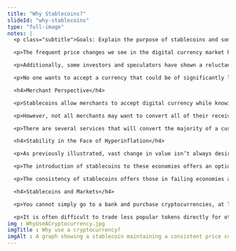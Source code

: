 ```yaml
--- 
title: "Why Stablecoins?"
slideId: "why-stablecoins"
type: "full-image"
notes: |
  <p class="subtitle">Goals: Explain the purpose of stablecoins and some parties that may be answered in utilizing this technology. Start to explore the role that stablecoins play in the DeFi ecosystem.</p>

  <p>The frequent price changes we see in the digital currency market has slowed down the mass adoption of cryptocurrency. A merchant is not going to be keen to accept a volatile asset, as a steep drop in price could happen overnight. A cryptocurrency used to buy a good may be worth a dollar at the time of purchase. That value may decline 15% overnight, and the merchant is stuck with 85 cents on the dollar. Volatility has the potential to disrupt the steady business operations conducted by small and medium-sized businesses. Put simply, volatile assets are not ideal for everyday spending for either the purchaser or seller.</p>

  <p>Additionally, some investors and speculators have shown a reluctance to part with their volatile cryptocurrency. While many express desire to buy goods with cryptocurrency, some own cryptocurrency as an investment and are more concerned in holding the asset in the hopes it will appreciate over time. A major hurdle to cryptocurrency's mass adoption is the volatility in the price of even the most popular cryptocurrencies. The value of the bitcoin used to buy two pizzas, the first recorded physical purchase using the cryptocurrency, went from roughly $41 at the time of purchase to a value of above $200M at bitcoin’s price high in late 2020.</p>

  <p>No one wants to accept a currency that could be of significantly less value just a day later. Many don't want to make purchases using cryptocurrency because they fear missing out on a rapid price gain. Volatility acts as a hurdle for sellers because of the prospect the asset will not maintain its value. Volatility is a problem for consumers, who are reluctant to part with an asset that has the ability for possible exponential growth. Digital spending has increased, but volatile cryptocurrencies are yet to gain mainstream adoption. As a result, we’re seeing a push to create reliable, stable cryptocurrencies that hold their value corresponding to a certain currency. These cryptocurrencies are known as stablecoins. </p>

  <h4>Merchant Perspective</h4>

  <p>Stablecoins allow merchants to accept digital currency while knowing the value of the stablecoin will not drastically change over time. Mainstream cryptocurrency adoption has yet to fully take hold in part because the unsteady nature of cryptocurrency prices makes them unrealistic to accept as a merchant. Most cryptocurrencies can be easily converted to stablecoins, allowing merchants confidence that their coins will maintain their value. </p>

  <p>However, not all merchants may want to convert all of their received cryptocurrency to stablecoins. Merchants can use a percentage of cryptocurrency as non-stablecoin investments if they desire. Investments could be increased or decreased based off of the willingness for the merchants to invest. Of course, any cryptocurrency kept can be converted to stablecoins if an investment strategy changes.</p>

  <p>There are several services that will convert the majority of a customer’s volatile cryptocurrencies into stablecoins, while either keeping the coin as an investment or even converting the customer’s token into one the merchant would rather have as an investment.</p>

  <h4>Stability in the Face of Hyperinflation</h4>

  <p>As previously illustrated, vast change in value isn’t always desired. Stability may be prioritized in order to protect value over time. While many leading economies maintain a relatively stable currency, monetary stability is a luxury in other places of the world. Zimbabwe, Venezuela, and Turkey are all examples of countries that have experienced relatively recent currency crises. </p>

  <p>The introduction of stablecoins to these economies offers an option to hedge against a wildly fluctuating currency, whether it be fiat or crypto. We have seen cryptocurrencies utilized in economies that experience hyperinflation, and many get stuck with fiat currency that is worth practically nothing. What if these citizens had a different option other than storing their wealth in a hyperinflated currency? </p>

  <p>The consistency of stablecoins offers those in failing economies an option. The relationship between stablecoins and a country’s fiat currency is yet to be determined and likely will vary depending on the unique economic situation that each faces. A failing currency may fall even more if a stablecoin option is introduced. Stablecoins act as a bridge from fiat to cryptocurrency. </p>

  <h4>Stablecoins and Markets</h4>

  <p>You cannot simply go to a bank and purchase cryptocurrencies, at least not yet. We are seeing the rise of cryptocurrency ATMs, but they have yet to gain mainstream popularity. Cryptocurrency is usually purchased at an online exchange, but there are not many fiat-to-cryptocurrency markets. Instead, stablecoins are used as an intermediary tool for market pairing. It would be difficult to create separate markets for each fiat-to-crypto market. Instead, fiat can be converted to a popular stablecoin that has many different market pairings. Tether was one of the earliest stablecoins to gain popularity. As a result, most exchanges offered markets with BTC(Bitcoin), ETH(Ethereum), and USDT(Tether) pairs.</p>

  <p>It is often difficult to trade less popular tokens directly for other tokens. Again, too many markets would have to be created on an exchange. Instead, tokens are traded for more popular cryptocurrencies or stablecoins which can then be used to trade for other tokens. Converting to fiat currency is expensive and untimely. Stablecoins allow for the quick transfer and settlement of funds, allowing for a more consistent and reliable cash flow.</p>
img : WhyUseACryptocurrency.jpg
imgTitle : Why use a cryptocurrency?
imgAlt : A graph showing a stablecoin maintaining a consistent price compared to Bitcoin
---
```

